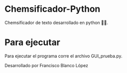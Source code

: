 # Chemsificador-Python

Chemsificador de texto desarrollado en python 🧐🍷.

# Para ejecutar

Para ejecutar el programa corre el archivo GUI_prueba.py.

Desarrollado por Francisco Blanco López
